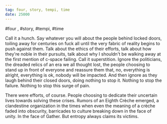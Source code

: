 ```yaml
---
tag: four, story, tempi, time
date: 25000
---
```

#four , #story, #tempi, #time 

Call it a hunch. Say whatever you will about the people behind locked doors, toiling away for centuries on fuck all until the very fabric of reality begins to push against them. Talk about the ethics of their efforts, talk about how they're noble in their pursuits, talk about why I shouldn't be walking away at the first mention of c-space failing. Call it superstition. Ignore the politicians, the dreaded relics of an era we all thought lost, the people choosing to stand up in front of everyone and reassure them that, no, everything is alright, everything is ok, nobody will be impacted. And then ignore as they laugh behind their closed doors, doing nothing to stop it. Nothing to stop the failure. Nothing to stop this surge of pain. 

There were efforts, of course. People choosing to dedicate their uncertain lives towards solving these crises. Rumors of an Eighth Crèche emerged, a clandestine organization in the times when even the meaning of a crèche faded into obscurity, barricades to culture breaking down in the face of unity. In the face of Gather. But entropy always claims its victims. 